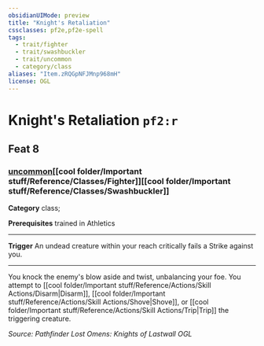 ```yaml
---
obsidianUIMode: preview
title: "Knight's Retaliation"
cssclasses: pf2e,pf2e-spell
tags:
  - trait/fighter
  - trait/swashbuckler
  - trait/uncommon
  - category/class
aliases: "Item.zRQGpNFJMnp968mH"
license: OGL
---
```

# Knight's Retaliation `pf2:r`
## Feat 8
### [uncommon](cool%20folder/Important%20stuff/Bestiary/zz_traits/uncommon.md "Uncommon Rarity Trait")[[cool folder/Important stuff/Reference/Classes/Fighter]][[cool folder/Important stuff/Reference/Classes/Swashbuckler]]

**Category** class; 



**Prerequisites** trained in Athletics
* * *
**Trigger** An undead creature within your reach critically fails a Strike against you.

* * *

You knock the enemy's blow aside and twist, unbalancing your foe. You attempt to [[cool folder/Important stuff/Reference/Actions/Skill Actions/Disarm|Disarm]], [[cool folder/Important stuff/Reference/Actions/Skill Actions/Shove|Shove]], or [[cool folder/Important stuff/Reference/Actions/Skill Actions/Trip|Trip]] the triggering creature.

*Source: Pathfinder Lost Omens: Knights of Lastwall*
*OGL*
